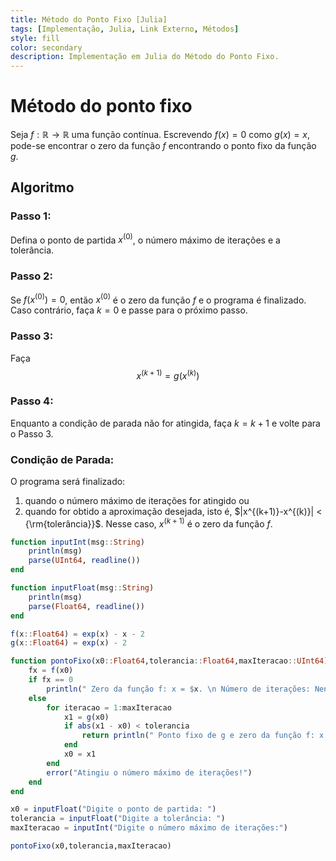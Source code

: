 ```yaml
---
title: Método do Ponto Fixo [Julia]
tags: [Implementação, Julia, Link Externo, Métodos]
style: fill
color: secondary
description: Implementação em Julia do Método do Ponto Fixo.
---
```


# Método do ponto fixo
Seja $f: \mathbb{R} \rightarrow \mathbb{R}$ uma função contínua. Escrevendo $f(x) = 0$ como $g(x) = x$, pode-se encontrar o zero da função $f$ encontrando o ponto fixo da função $g$.
## Algoritmo
### Passo 1:
Defina o ponto de partida $x^{(0)}$, o número máximo de iterações e a tolerância.
### Passo 2:
Se $f(x^{(0)}) = 0$, então $x^{(0)}$ é o zero da função $f$ e o programa é finalizado. Caso contrário, faça $k = 0$ e passe para o próximo passo.
### Passo 3:
Faça
$$x^{(k+1)} = g(x^{(k)})$$
### Passo 4:
Enquanto a condição de parada não for atingida, faça $k = k + 1$ e volte para o Passo 3.

### Condição de Parada:
O programa será finalizado:
1. quando o número máximo de iterações for atingido ou 
2. quando for obtido a aproximação desejada, isto é, $|x^{(k+1)}-x^{(k)}| < {\rm{tolerância}}$. Nesse caso, $x^{(k+1)}$ é o zero da função $f$.



```Julia
function inputInt(msg::String)
    println(msg)
    parse(UInt64, readline())
end

function inputFloat(msg::String)
    println(msg)
    parse(Float64, readline())
end

f(x::Float64) = exp(x) - x - 2
g(x::Float64) = exp(x) - 2

function pontoFixo(x0::Float64,tolerancia::Float64,maxIteracao::UInt64)
    fx = f(x0)
    if fx == 0
        println(" Zero da função f: x = $x. \n Número de iterações: Nenhuma")
    else
        for iteracao = 1:maxIteracao
            x1 = g(x0)
            if abs(x1 - x0) < tolerancia
                return println(" Ponto fixo de g e zero da função f: x = $x1. \n Número de iterações: $iteracao.")
            end
            x0 = x1
        end
        error("Atingiu o número máximo de iterações!")
    end
end

x0 = inputFloat("Digite o ponto de partida: ")
tolerancia = inputFloat("Digite a tolerância: ")
maxIteracao = inputInt("Digite o número máximo de iterações:") 

pontoFixo(x0,tolerancia,maxIteracao)
```